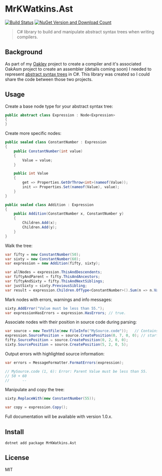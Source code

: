 # MrKWatkins.Ast

[![Build Status](https://github.com/MrKWatkins/Ast/actions/workflows/build.yml/badge.svg)](https://github.com/MrKWatkins/Ast/actions/workflows/build.yml)
[![NuGet Version and Download Count](https://buildstats.info/nuget/MrKWatkins.Ast)](https://www.nuget.org/packages/MrKWatkins.Ast)

> C# library to build and manipulate abstract syntax trees when writing compilers.

## Background

As part of my [Oakley](https://www.mrkwatkins.co.uk/tag/oakley/) project to create a compiler and
it's associated OakAsm project to create an assembler (details coming soon) I needed to represent
[abstract syntax trees](https://en.wikipedia.org/wiki/Abstract_syntax_tree) in C#. This library
was created so I could share the code between those two projects.

## Usage

Create a base node type for your abstract syntax tree:

```csharp
public abstract class Expression : Node<Expression>
{
}
```

Create more specific nodes:

```csharp
public sealed class ConstantNumber : Expression
{
    public ConstantNumber(int value)
    {
        Value = value;
    }

    public int Value
    {
        get => Properties.GetOrThrow<int>(nameof(Value));
        init => Properties.Set(nameof(Value), value);
    }
}

public sealed class Addition : Expression
{
    public Addition(ConstantNumber x, ConstantNumber y)
    {
        Children.Add(x);
        Children.Add(y);
    }
}
```

Walk the tree:

```csharp
var fifty = new ConstantNumber(50);
var sixty = new ConstantNumber(60);
var expression = new Addition(fifty, sixty);

var allNodes = expression.ThisAndDescendents;
var fiftyAndParent = fifty.ThisAndAncestors;
var fiftyAndSixty = fifty.ThisAndNextSiblings;
var justSixty = sixty.PreviousSibling;
var result = expression.Children.OfType<ConstantNumber>().Sum(n => n.Value);
```

Mark nodes with errors, warnings and info messages:

```csharp
sixty.AddError("Value must be less than 55.");
var expressionHasErrors = expression.HasErrors; // true.
```

Associate nodes with their position in source code during parsing:

```csharp
var source = new TextFile(new FileInfo("MySource.code"));   // Contains "50 + 60".
expression.SourcePosition = source.CreatePosition(0, 7, 0, 0); // startIndex, length, startLineIndex, startColumnIndex.
fifty.SourcePosition = source.CreatePosition(0, 2, 0, 0);
sixty.SourcePosition = source.CreatePosition(5, 2, 0, 5);
```

Output errors with highlighted source information:

```csharp
var errors = MessageFormatter.FormatErrors(expression);

// MySource.code (1, 6): Error: Parent Value must be less than 55.
// 50 + 60
//      --
```

Manipulate and copy the tree:
```csharp
sixty.ReplaceWith(new ConstantNumber(55));

var copy = expression.Copy();
```

Full documentation will be available with version 1.0.x.

## Install

```
dotnet add package MrKWatkins.Ast
```

## License

MIT
